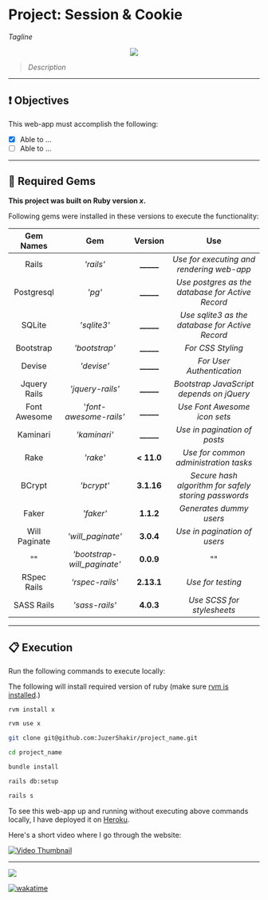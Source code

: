 # Project: Session & Cookie
*Tagline*

<div align="center">
  <img src="assets/project_logo.png" />
</div>

> *Description*

----

## ❗ Objectives
This web-app must accomplish the following:
- [x] Able to ...
- [ ] Able to ...

----

## 💎 Required Gems

**This project was built on Ruby version *x*.**

Following gems were installed in these versions to execute the functionality:

|  **Gem Names**  |         **Gem**         | **Version** |                      **Use**                     |
| :------------:  |     :------------:      | :---------: |                    :---------:                   |
|      Rails      |        _'rails'_        |  **_____**  |    *Use for executing and rendering web-app*     |
|   Postgresql    |          _'pg'_         |  **_____**  | *Use postgres as the database for Active Record* |
|     SQLite      |        _'sqlite3'_      |  **_____**  | *Use sqlite3 as the database for Active Record*  |
|    Bootstrap    |      _'bootstrap'_      |  **_____**  |                *For CSS Styling*                 |
|     Devise      |       _'devise'_        |  **_____**  |             *For User Authentication*            |
|  Jquery Rails   |     _'jquery-rails'_    |  **_____**  |     *Bootstrap JavaScript depends on jQuery*     |
|   Font Awesome  | '_font-awesome-rails'_  |  **_____**  |             *Use Font Awesome icon sets*         |
|     Kaminari    |       _'kaminari'_      |  **_____**  |             *Use in pagination of posts*         |
|     Rake        |         _'rake'_        | **< 11.0**  |      *Use for common administration tasks*       |
|    BCrypt       |        _'bcrypt'_       |  **3.1.16** | *Secure hash algorithm for safely storing passwords* |
|     Faker       |        _'faker'_        |  **1.1.2**  |               *Generates dummy users*            |
| Will Paginate   |    _'will_paginate'_    |  **3.0.4**  |             *Use in pagination of users*         |
|       ""        | _'bootstrap-will_paginate'_ |  **0.0.9**  |                         ""                       |
|  RSpec Rails    |        _'rspec-rails'_      | **2.13.1**  |                 *Use for testing*                |
|   SASS Rails    |        _'sass-rails'_       |  **4.0.3**  |             *Use SCSS for stylesheets*           |


----

## 📋 Execution

Run the following commands to execute locally:

The following will install required version of ruby (make sure [rvm is installed](https://rvm.io/rvm/install).)
```bash
rvm install x
```
```bash
rvm use x
```
```bash
git clone git@github.com:JuzerShakir/project_name.git
```
```bash
cd project_name
```
```bash
bundle install
```
```bash
rails db:setup
```
```bash
rails s
```

To see this web-app up and running without executing above commands locally,
I have deployed it on [Heroku](https://__name__.herokuapp.com/).

Here's a short video where I go through the website:

[![Video Thumbnail](assets/yt-thumbnail.png)](https://www.youtube.com/watch?v=VIDEO_ID "Project Name")

-----

![](https://visitor-badge-reloaded.herokuapp.com/badge?page_id=juzershakir.repo_name&color=000000&lcolor=000000&style=for-the-badge&logo=Github)

<a href="https://wakatime.com/badge/github/JuzerShakir/repo_name"><img src="https://wakatime.com/badge/github/JuzerShakir/repo_name.svg" alt="wakatime"></a>
